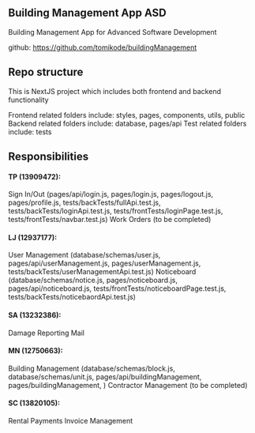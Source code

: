 ## Building Management App ASD

Building Management App for Advanced Software Development

github: https://github.com/tomikode/buildingManagement

## Repo structure

This is NextJS project which includes both frontend and backend functionality

Frontend related folders include: styles, pages, components, utils, public
Backend related folders include: database, pages/api
Test related folders include: tests

## Responsibilities

#### TP (13909472):

Sign In/Out (pages/api/login.js, pages/login.js, pages/logout.js, pages/profile.js, tests/backTests/fullApi.test.js, tests/backTests/loginApi.test.js, tests/frontTests/loginPage.test.js, tests/frontTests/navbar.test.js)
Work Orders (to be completed)

#### LJ (12937177):

User Management (database/schemas/user.js, pages/api/userManagement.js, pages/userManagement.js, tests/backTests/userManagementApi.test.js)
Noticeboard (database/schemas/notice.js, pages/noticeboard.js, pages/api/noticeboard.js, tests/frontTests/noticeboardPage.test.js, tests/backTests/noticebaordApi.test.js)

#### SA (13232386):

Damage Reporting
Mail

#### MN (12750663):

Building Management (database/schemas/block.js, database/schemas/unit.js, pages/api/buildingManagement, pages/buildingManagement, )
Contractor Management (to be completed)

#### SC (13820105):

Rental Payments
Invoice Management
